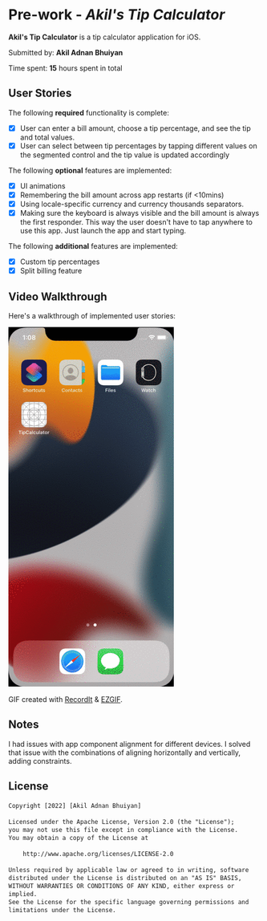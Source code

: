 # Pre-work - *Akil's Tip Calculator*

**Akil's Tip Calculator** is a tip calculator application for iOS.

Submitted by: **Akil Adnan Bhuiyan**

Time spent: **15** hours spent in total

## User Stories

The following **required** functionality is complete:

* [x] User can enter a bill amount, choose a tip percentage, and see the tip and total values.
* [x] User can select between tip percentages by tapping different values on the segmented control and the tip value is updated accordingly

The following **optional** features are implemented:


* [x] UI animations
* [x] Remembering the bill amount across app restarts (if <10mins)
* [x] Using locale-specific currency and currency thousands separators.
* [x] Making sure the keyboard is always visible and the bill amount is always the first responder. This way the user doesn't have to tap anywhere to use this app. Just launch the app and start typing.

The following **additional** features are implemented:

* [x] Custom tip percentages
* [x] Split billing feature

## Video Walkthrough

Here's a walkthrough of implemented user stories:

<img src='https://github.com/iakil/CodePath_iOS-Mobile-Development/blob/main/prework/TipCalcGif.gif' title='Video Walkthrough' width='' alt='Video Walkthrough' />

GIF created with [RecordIt](https://recordit.co/) & [EZGIF](https://ezgif.com/).

## Notes

I had issues with app component alignment for different devices. I solved that issue with the combinations of aligning horizontally and vertically, adding constraints. 

## License

    Copyright [2022] [Akil Adnan Bhuiyan]

    Licensed under the Apache License, Version 2.0 (the "License");
    you may not use this file except in compliance with the License.
    You may obtain a copy of the License at

        http://www.apache.org/licenses/LICENSE-2.0

    Unless required by applicable law or agreed to in writing, software
    distributed under the License is distributed on an "AS IS" BASIS,
    WITHOUT WARRANTIES OR CONDITIONS OF ANY KIND, either express or implied.
    See the License for the specific language governing permissions and
    limitations under the License.